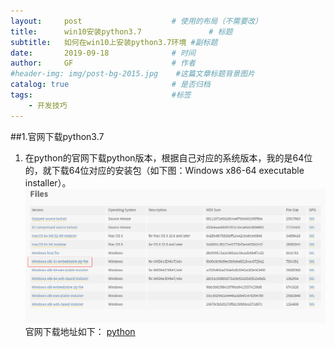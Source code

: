 ```yaml
---
layout:     post                    # 使用的布局（不需要改）
title:      win10安装python3.7               # 标题 
subtitle:   如何在win10上安装python3.7环境 #副标题
date:       2019-09-18              # 时间
author:     GF                      # 作者
#header-img: img/post-bg-2015.jpg    #这篇文章标题背景图片
catalog: true                       # 是否归档
tags:                               #标签
    - 开发技巧
---
```


##1.官网下载python3.7
1. 在python的官网下载python版本，根据自己对应的系统版本，我的是64位的，就下载64位对应的安装包（如下图：Windows x86-64 executable installer）。
![python-down](img/python-download.png)
官网下载地址如下：
[python](https://www.python.org/downloads/windows/)

